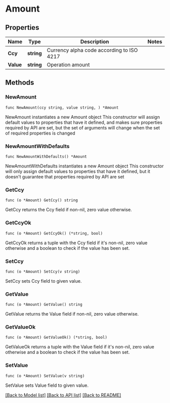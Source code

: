# Amount

## Properties

Name | Type | Description | Notes
------------ | ------------- | ------------- | -------------
**Ccy** | **string** | Currency alpha code according to ISO 4217 | 
**Value** | **string** | Operation amount | 

## Methods

### NewAmount

`func NewAmount(ccy string, value string, ) *Amount`

NewAmount instantiates a new Amount object
This constructor will assign default values to properties that have it defined,
and makes sure properties required by API are set, but the set of arguments
will change when the set of required properties is changed

### NewAmountWithDefaults

`func NewAmountWithDefaults() *Amount`

NewAmountWithDefaults instantiates a new Amount object
This constructor will only assign default values to properties that have it defined,
but it doesn't guarantee that properties required by API are set

### GetCcy

`func (o *Amount) GetCcy() string`

GetCcy returns the Ccy field if non-nil, zero value otherwise.

### GetCcyOk

`func (o *Amount) GetCcyOk() (*string, bool)`

GetCcyOk returns a tuple with the Ccy field if it's non-nil, zero value otherwise
and a boolean to check if the value has been set.

### SetCcy

`func (o *Amount) SetCcy(v string)`

SetCcy sets Ccy field to given value.


### GetValue

`func (o *Amount) GetValue() string`

GetValue returns the Value field if non-nil, zero value otherwise.

### GetValueOk

`func (o *Amount) GetValueOk() (*string, bool)`

GetValueOk returns a tuple with the Value field if it's non-nil, zero value otherwise
and a boolean to check if the value has been set.

### SetValue

`func (o *Amount) SetValue(v string)`

SetValue sets Value field to given value.



[[Back to Model list]](../README.md#documentation-for-models) [[Back to API list]](../README.md#documentation-for-api-endpoints) [[Back to README]](../README.md)


